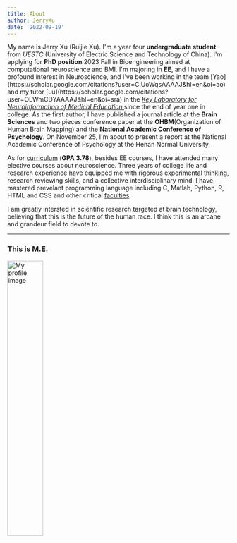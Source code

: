 ```yaml
---
title: About
author: JerryXu
date: '2022-09-19'
---
```

<p>
My name is Jerry Xu (Ruijie Xu). I'm a year four <strong>undergraduate student</strong> from <em>UESTC</em> (University of Electric Science and Technology of China). I'm applying for <strong>PhD position</strong> 2023 Fall in Bioengineering aimed at computational neuroscience and BMI. I'm majoring in <strong>EE</strong>, and I have a profound interest in Neuroscience, and I've been working in the team [Yao](https://scholar.google.com/citations?user=ClUoWqsAAAAJ&hl=en&oi=ao) and my tutor [Lu](https://scholar.google.com/citations?user=OLWmCDYAAAAJ&hl=en&oi=sra) in the <a href="https://www.neuro.uestc.edu.cn/"><em> Key Laboratory for Neuroinformation of Medical Education </em></a> since the end of year one in college. 
As the first author, I have published a journal article at the <strong>Brain Sciences</strong> and two pieces conference paper at the <strong>OHBM</strong>(Organization of Human Brain Mapping) and the <strong>National Academic Conference of Psychology</strong>. On November 25, I'm about to present a report at the National Academic Conference of Psychology at the Henan Normal University.
</p>
<p>
As for <a href="/Curriculum/Curriculum/" title="Grades and Cuuriculum Introduction">curriculum</a> (<strong>GPA 3.78</strong>), besides EE courses, I have attended many elective courses about neuroscience. Three years of college life and research experience have equipped me with rigorous experimental thinking, research reviewing skills, and a collective interdisciplinary mind. I have mastered prevelant programming language including C, Matlab, Python, R, HTML and CSS and other critical <a href="/Curriculum/Curriculum/#Faculty/" title="Faculty">faculties</a>.
</p> 
<p>
I am greatly intersted in scientific research targeted at brain technology, believing that this is the future of the human race. 
I think this is an arcane and grandeur field to devote to.
</p>
<hr>
<h3>This is M.E.</h3>
<img src="/./about_files/ME.jpg" alt="My profile image" width="40%" height="40%"/>
